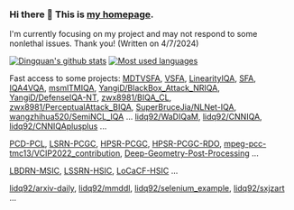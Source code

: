 ### Hi there 👋 This is [my homepage](https://lidq92.github.io).

I'm currently focusing on my project and may not respond to some nonlethal issues. Thank you! (Written on 4/7/2024)

<!--
**lidq92/lidq92** is a ✨ _special_ ✨ repository because its `README.md` (this file) appears on your GitHub profile.

Here are some ideas to get you started:

- 🔭 I’m currently working on ...
- 🌱 I’m currently learning ...
- 👯 I’m looking to collaborate on ...
- 🤔 I’m looking for help with ...
- 💬 Ask me about ...
- 📫 How to reach me: ...
- 😄 Pronouns: ...
- ⚡ Fun fact: ...


![Dingquan's github stats](https://github-readme-stats.vercel.app/api?username=lidq92&bg_color=30,e96443,904e95&title_color=fff&text_color=fff&icon_color=fff&show_icons=true&count_private=true)
-->

[![Dingquan's github stats](https://github-readme-stats.vercel.app/api?username=lidq92)](https://github.com/anuraghazra/github-readme-stats)
[![Most used languages](https://github-readme-stats.vercel.app/api/top-langs/?username=lidq92&layout=compact)](https://github.com/anuraghazra/github-readme-stats)

Fast access to some projects: [MDTVSFA](https://github.com/lidq92/MDTVSFA), [VSFA](https://github.com/lidq92/VSFA), [LinearityIQA](https://github.com/lidq92/LinearityIQA), [SFA](https://github.com/lidq92/SFA), [IQA4VQA](https://github.com/lidq92/IQA4VQA), [msmlTMIQA](https://github.com/lidq92/msmlTMIQA), [YangiD/BlackBox_Attack_NRIQA](https://github.com/YangiD/BlackBox_Attack_NRIQA), [YangiD/DefenseIQA-NT](https://github.com/YangiD/DefenseIQA-NT), [zwx8981/BIQA_CL](https://github.com/zwx8981/BIQA_CL), [zwx8981/PerceptualAttack_BIQA](https://github.com/zwx8981/PerceptualAttack_BIQA), [SuperBruceJia/NLNet-IQA](https://github.com/SuperBruceJia/NLNet-IQA), [wangzhihua520/SemiNCL_IQA](https://github.com/wangzhihua520/SemiNCL_IQA) ... [lidq92/WaDIQaM](https://github.com/lidq92/WaDIQaM), [lidq92/CNNIQA](https://github.com/lidq92/CNNIQA), [lidq92/CNNIQAplusplus](https://github.com/lidq92/CNNIQAplusplus) ...

[PCD-PCL](https://github.com/lidq92/PCD-PCL), [LSRN-PCGC](https://github.com/lidq92/LSRN-PCGC), [HPSR-PCGC](https://github.com/lidq92/mpeg-pcc-tmc13/tree/hpsr_pcgc), [HPSR-PCGC-RDO](https://github.com/lidq92/mpeg-pcc-tmc13/tree/hpsr_pcgc_rdo), [mpeg-pcc-tmc13/VCIP2022_contribution](https://github.com/lidq92/mpeg-pcc-tmc13/tree/VCIP2022), [Deep-Geometry-Post-Processing](https://github.com/lidq92/Deep-Geometry-Post-Processing) ...

[LBDRN-MSIC](https://github.com/lidq92/LBDRN-MSIC), [LSSRN-HSIC](https://github.com/lidq92/LSSRN-HSIC), [LoCaCF-HSIC](https://github.com/lidq92/LoCaCF-HSIC) ...

[lidq92/arxiv-daily](https://github.com/lidq92/arxiv-daily), [lidq92/mmddl](https://github.com/lidq92/mmddl), [lidq92/selenium_example](https://github.com/lidq92/selenium_example), [lidq92/sxjzart](https://github.com/lidq92/sxjzart) ...
